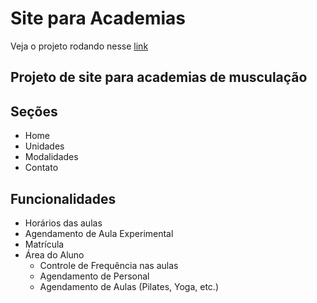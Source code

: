 # Site para Academias

Veja o projeto rodando nesse <a href='https://site-academia-black.vercel.app/'>link</a>

## Projeto de site para academias de musculação

## Seções
- Home
- Unidades
- Modalidades
- Contato

## Funcionalidades
- Horários das aulas
- Agendamento de Aula Experimental
- Matrícula
- Área do Aluno
  - Controle de Frequência nas aulas
  - Agendamento de Personal
  - Agendamento de Aulas (Pilates, Yoga, etc.)

